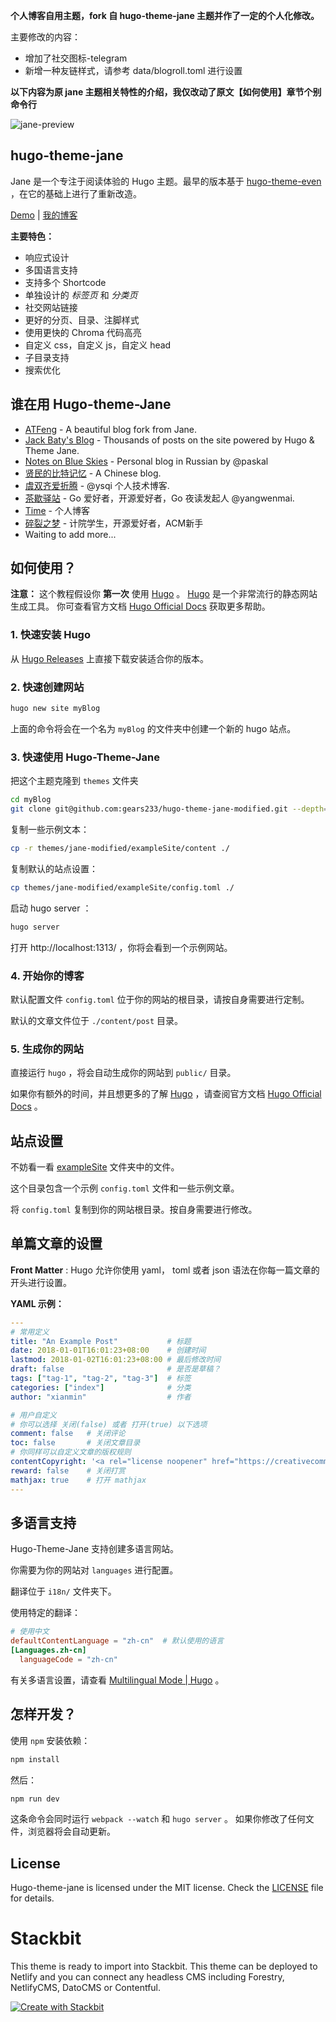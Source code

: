 **个人博客自用主题，fork 自 hugo-theme-jane 主题并作了一定的个人化修改。**

主要修改的内容：
- 增加了社交图标-telegram
- 新增一种友链样式，请参考 data/blogroll.toml 进行设置

**以下内容为原 jane 主题相关特性的介绍，我仅改动了原文【如何使用】章节个别命令行**

![jane-preview](https://raw.githubusercontent.com/xianmin/hugo-theme-jane/master/images/preview.png)


## hugo-theme-jane

Jane 是一个专注于阅读体验的 Hugo 主题。最早的版本基于 [hugo-theme-even](https://github.com/olOwOlo/hugo-theme-even) ，在它的基础上进行了重新改造。

[Demo](http://en.xianmin.org/hugo-theme-jane/) | [我的博客](http://www.xianmin.org)

**主要特色：**

- 响应式设计
- 多国语言支持
- 支持多个 Shortcode
- 单独设计的 *标签页* 和 *分类页*
- 社交网站链接
- 更好的分页、目录、注脚样式
- 使用更快的 Chroma 代码高亮
- 自定义 css，自定义 js，自定义 head
- 子目录支持
- 搜索优化


## 谁在用 Hugo-theme-Jane

- [ATFeng](https://www.gooth.org/) - A beautiful blog fork from Jane.
- [Jack Baty's Blog](https://www.baty.net/) - Thousands of posts on the site powered by Hugo & Theme Jane.
- [Notes on Blue Skies](https://terrty.net) - Personal blog in Russian by @paskal
- [贤民的比特记忆](http://www.xianmin.org/) - A Chinese blog.
- [虞双齐爱折腾](https://yushuangqi.com/) - @ysqi 个人技术博客.
- [茶歇驿站](https://maiyang.me/) - Go 爱好者，开源爱好者，Go 夜读发起人 @yangwenmai.
- [Time](https://ifttl.com/) - 个人博客
- [碎裂之梦](https://h-cheung.gitlab.io/) - 计院学生，开源爱好者，ACM新手
- Waiting to add more...


## 如何使用？

**注意：** 这个教程假设你 **第一次** 使用 [Hugo][] 。 [Hugo][] 是一个非常流行的静态网站生成工具。 你可查看官方文档 [Hugo Official Docs][] 获取更多帮助。

[Hugo]: https://gohugo.io/
[Hugo Official Docs]: https://gohugo.io/getting-started/



### 1. 快速安装 Hugo

从 [Hugo Releases](https://github.com/gohugoio/hugo/releases) 上直接下载安装适合你的版本。



### 2. 快速创建网站

```bash
hugo new site myBlog
```

上面的命令将会在一个名为 `myBlog`  的文件夹中创建一个新的 hugo 站点。



### 3. 快速使用 Hugo-Theme-Jane

把这个主题克隆到 `themes` 文件夹

```bash
cd myBlog
git clone git@github.com:gears233/hugo-theme-jane-modified.git --depth=1 themes/jane-modified
```

复制一些示例文本：

```bash
cp -r themes/jane-modified/exampleSite/content ./
```

复制默认的站点设置：

```bash
cp themes/jane-modified/exampleSite/config.toml ./
```

启动 hugo server ：

```bash
hugo server
```

打开 http://localhost:1313/ ，你将会看到一个示例网站。



### 4. 开始你的博客

默认配置文件 `config.toml` 位于你的网站的根目录，请按自身需要进行定制。

默认的文章文件位于 `./content/post` 目录。



### 5. 生成你的网站

直接运行 `hugo` ，将会自动生成你的网站到 `public/` 目录。

如果你有额外的时间，并且想更多的了解 [Hugo][] ，请查阅官方文档 [Hugo Official Docs][] 。



## 站点设置

不妨看一看 [exampleSite](https://github.com/xianmin/hugo-theme-jane/tree/master/exampleSite) 文件夹中的文件。

这个目录包含一个示例 `config.toml` 文件和一些示例文章。

将 `config.toml` 复制到你的网站根目录。按自身需要进行修改。



## 单篇文章的设置

**Front Matter** : Hugo 允许你使用 yaml， toml 或者 json 语法在你每一篇文章的开头进行设置。

**YAML 示例：**

```yaml
---
# 常用定义
title: "An Example Post"           # 标题
date: 2018-01-01T16:01:23+08:00    # 创建时间
lastmod: 2018-01-02T16:01:23+08:00 # 最后修改时间
draft: false                       # 是否是草稿？
tags: ["tag-1", "tag-2", "tag-3"]  # 标签
categories: ["index"]              # 分类
author: "xianmin"                  # 作者

# 用户自定义
# 你可以选择 关闭(false) 或者 打开(true) 以下选项
comment: false   # 关闭评论
toc: false       # 关闭文章目录
# 你同样可以自定义文章的版权规则
contentCopyright: '<a rel="license noopener" href="https://creativecommons.org/licenses/by-nc-nd/4.0/" target="_blank">CC BY-NC-ND 4.0</a>'
reward: false	 # 关闭打赏
mathjax: true    # 打开 mathjax
---
```



## 多语言支持

Hugo-Theme-Jane 支持创建多语言网站。

你需要为你的网站对 `languages` 进行配置。

翻译位于 `i18n/` 文件夹下。

使用特定的翻译：

```toml
# 使用中文
defaultContentLanguage = "zh-cn"  # 默认使用的语言
[Languages.zh-cn]
  languageCode = "zh-cn"
```

有关多语言设置，请查看 [Multilingual Mode | Hugo](https://gohugo.io/content-management/multilingual/) 。



## 怎样开发？

使用 `npm` 安装依赖：

```bash
npm install
```

然后：

```bash
npm run dev
```

这条命令会同时运行  `webpack --watch` 和 `hugo server`  。 如果你修改了任何文件，浏览器将会自动更新。



## License

Hugo-theme-jane is licensed under the MIT license. Check the [LICENSE](LICENSE.md) file for details.


# Stackbit

This theme is ready to import into Stackbit. This theme can be deployed to Netlify and you can connect any headless CMS including Forestry, NetlifyCMS, DatoCMS or Contentful.

[![Create with Stackbit](https://assets.stackbit.com/badge/create-with-stackbit.svg)](https://app.stackbit.com/create?theme=https://github.com/xianmin/hugo-theme-jane)